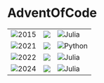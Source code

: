 # AdventOfCode

|                                                                      |                                                       |        |
| :------------------------------------------------------------------: | ----------------------------------------------------- | ------ |
| ![2015](https://img.shields.io/badge/2015%20days%20completed-6-red)  | ![](https://img.shields.io/badge/2015%20⭐-12-yellow) | ![Julia](https://img.shields.io/badge/-Julia-9558B2?style=for-the-badge&logo=julia&logoColor=white)  |
| ![2021](https://img.shields.io/badge/2021%20days%20completed-10-red) | ![](https://img.shields.io/badge/2021%20⭐-22-yellow) | ![Python](https://img.shields.io/badge/python-3670A0?style=for-the-badge&logo=python&logoColor=ffdd54) |
| ![2022](https://img.shields.io/badge/2022%20days%20completed-15-red)  | ![](https://img.shields.io/badge/2022%20⭐-30-yellow)  | ![Julia](https://img.shields.io/badge/-Julia-9558B2?style=for-the-badge&logo=julia&logoColor=white)  |
| ![2024](https://img.shields.io/badge/2024%20days%20completed-1-red)  | ![](https://img.shields.io/badge/2024%20⭐-2-yellow)  | ![Julia](https://img.shields.io/badge/-Julia-9558B2?style=for-the-badge&logo=julia&logoColor=white)
